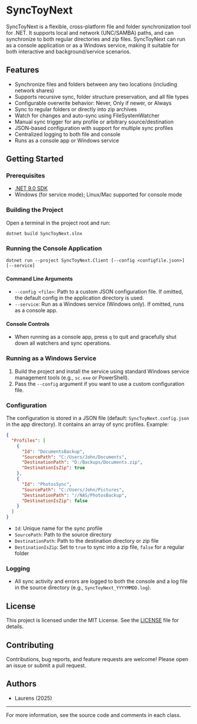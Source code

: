 # SyncToyNext

SyncToyNext is a flexible, cross-platform file and folder synchronization tool for .NET. It supports local and network (UNC/SAMBA) paths, and can synchronize to both regular directories and zip files. SyncToyNext can run as a console application or as a Windows service, making it suitable for both interactive and background/service scenarios.

## Features
- Synchronize files and folders between any two locations (including network shares)
- Supports recursive sync, folder structure preservation, and all file types
- Configurable overwrite behavior: Never, Only if newer, or Always
- Sync to regular folders or directly into zip archives
- Watch for changes and auto-sync using FileSystemWatcher
- Manual sync trigger for any profile or arbitrary source/destination
- JSON-based configuration with support for multiple sync profiles
- Centralized logging to both file and console
- Runs as a console app or Windows service

## Getting Started

### Prerequisites
- [.NET 9.0 SDK](https://dotnet.microsoft.com/en-us/download/dotnet/9.0)
- Windows (for service mode); Linux/Mac supported for console mode

### Building the Project

Open a terminal in the project root and run:

```
dotnet build SyncToyNext.slnx
```

### Running the Console Application

```
dotnet run --project SyncToyNext.Client [--config <configfile.json>] [--service]
```

#### Command Line Arguments
- `--config <file>`: Path to a custom JSON configuration file. If omitted, the default config in the application directory is used.
- `--service`: Run as a Windows service (Windows only). If omitted, runs as a console app.

#### Console Controls
- When running as a console app, press `q` to quit and gracefully shut down all watchers and sync operations.

### Running as a Windows Service
1. Build the project and install the service using standard Windows service management tools (e.g., `sc.exe` or PowerShell).
2. Pass the `--config` argument if you want to use a custom configuration file.

### Configuration
The configuration is stored in a JSON file (default: `SyncToyNext.config.json` in the app directory). It contains an array of sync profiles. Example:

```json
{
  "Profiles": [
    {
      "Id": "DocumentsBackup",
      "SourcePath": "C:/Users/John/Documents",
      "DestinationPath": "D:/Backups/Documents.zip",
      "DestinationIsZip": true
    },
    {
      "Id": "PhotosSync",
      "SourcePath": "C:/Users/John/Pictures",
      "DestinationPath": "//NAS/PhotosBackup",
      "DestinationIsZip": false
    }
  ]
}
```

- `Id`: Unique name for the sync profile
- `SourcePath`: Path to the source directory
- `DestinationPath`: Path to the destination directory or zip file
- `DestinationIsZip`: Set to `true` to sync into a zip file, `false` for a regular folder

### Logging
- All sync activity and errors are logged to both the console and a log file in the source directory (e.g., `SyncToyNext_YYYYMMDD.log`).

## License

This project is licensed under the MIT License. See the [LICENSE](LICENSE) file for details.

## Contributing

Contributions, bug reports, and feature requests are welcome! Please open an issue or submit a pull request.

## Authors

- Laurens (2025)

---

For more information, see the source code and comments in each class.
